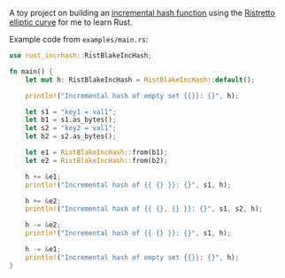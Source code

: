 A toy project on building an [incremental hash function](https://arxiv.org/abs/1601.06502) using the [Ristretto elliptic curve](https://ristretto.group/) for me to learn Rust.

Example code from `examples/main.rs`:

```rust
use rust_incrhash::RistBlakeIncHash;

fn main() {
    let mut h: RistBlakeIncHash = RistBlakeIncHash::default();

    println!("Incremental hash of empty set {{}}: {}", h);

    let s1 = "key1 = val1";
    let b1 = s1.as_bytes();
    let s2 = "key2 = val1";
    let b2 = s2.as_bytes();

    let e1 = RistBlakeIncHash::from(b1);
    let e2 = RistBlakeIncHash::from(b2);

    h += &e1;
    println!("Incremental hash of {{ {} }}: {}", s1, h);

    h += &e2;
    println!("Incremental hash of {{ {}, {} }}: {}", s1, s2, h);

    h -= &e2;
    println!("Incremental hash of {{ {} }}: {}", s1, h);

    h -= &e1;
    println!("Incremental hash of empty set {{}}: {}", h);
}
```
